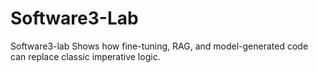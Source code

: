 # Software3-Lab
Software3-lab Shows how fine-tuning, RAG, and model-generated code can replace classic imperative logic.
